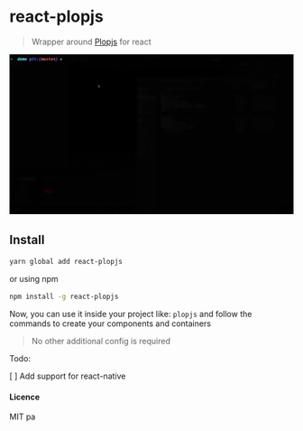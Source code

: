 # react-plopjs

> Wrapper around [Plopjs](https://plopjs.com/) for react

![Kitten](react-plopjs-gif.gif 'react-plopjs')


## Install
````bash
yarn global add react-plopjs
````
or using npm
`````bash
npm install -g react-plopjs
`````
Now, you can use it inside your project like: ````plopjs```` and follow
the commands to create your components and containers

> No other additional config is required


Todo: 

[ ] Add support for react-native



#### Licence

MIT
pa
